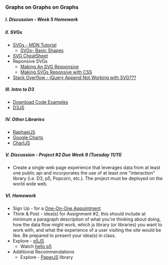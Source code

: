 ### Graphs on Graphs on Graphs

##### I. Discussion - Week 5 Homework

##### II. SVGs
* [SVGs - MDN Tutorial](https://developer.mozilla.org/en-US/docs/Web/SVG/Tutorial)
	* [SVGs- Basic Shapes](https://developer.mozilla.org/en-US/docs/Web/SVG/Tutorial/Basic_Shapes)
* [SVG CheatSheet](http://www.cheat-sheets.org/own/svg/index.xhtml)
* Reponsive SVGs  
	* [Making An SVG Responsive](http://demosthenes.info/blog/744/Make-SVG-Responsive)
	* [Making SVGs Reponsive with CSS](http://tympanus.net/codrops/2014/08/19/making-svgs-responsive-with-css/)
* [Stack Overflow - jQuery Append Not Working with SVG???](http://stackoverflow.com/questions/3642035/jquerys-append-not-working-with-svg-element/7381068#7381068)

##### III. Intro to D3
* [Download Code Examples](https://dl.dropboxusercontent.com/u/9648298/SVG_D3.zip)
* [D3JS](http://d3js.org/)

##### IV. Other Libraries
* [RaphaelJS](http://raphaeljs.com/)
* [Google Charts](https://developers.google.com/chart/)
* [ChartJS](http://www.chartjs.org/)

##### V. Discussion - Project #2 Due Week 9 (Tuesday 11/11)
* Create a single web page experience that leverages data from at least one public api and incorporates the use of at least one "interaction" library (i.e. D3, p5, Popcorn, etc.). The project must be deployed on the world wide web. 

##### VI. Homework
* Sign Up - for a [One-On-One Appointment](https://www.google.com/calendar/selfsched?sstoken=UUdZSW52V1dpZUEwfGRlZmF1bHR8NGY4NmMwMTJiMWVkZGE0YjJkNjBlODM0ZmM1NTJkNjc)
* Think & Post - idea(s) for Assignment #2, this should include at minimum a paragraph description of what you're thinking about doing, how the data flow might work, which js library (or libraries) you want to work with, and what the experience of a user visiting the site would be like. Be prepared to present your idea(s) in class.
* Explore - [p5JS](http://p5js.org/)
	* Watch [hello p5](http://hello.p5js.org/)
* Additional Recommendations
	* Explore - [PaperJS](http://paperjs.org/) library

